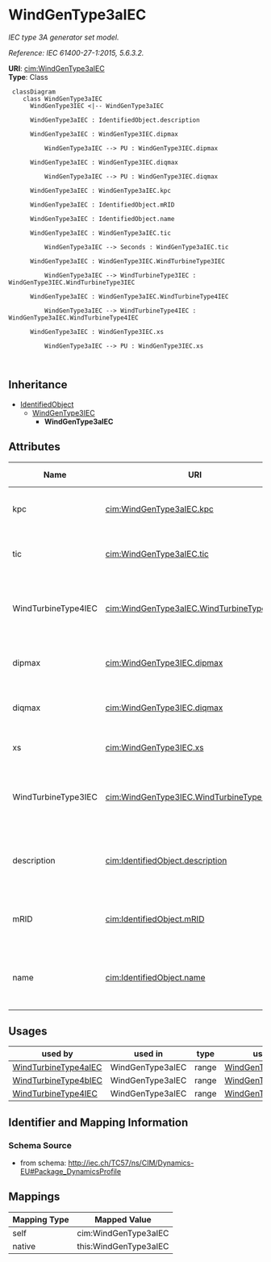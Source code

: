# WindGenType3aIEC


_IEC type 3A generator set model._

_Reference: IEC 61400-27-1:2015, 5.6.3.2._





**URI**: [cim:WindGenType3aIEC](http://iec.ch/TC57/CIM100#WindGenType3aIEC)<br />
**Type**: Class




```mermaid
 classDiagram
    class WindGenType3aIEC
      WindGenType3IEC <|-- WindGenType3aIEC
      
      WindGenType3aIEC : IdentifiedObject.description
        
      WindGenType3aIEC : WindGenType3IEC.dipmax
        
          WindGenType3aIEC --> PU : WindGenType3IEC.dipmax
        
      WindGenType3aIEC : WindGenType3IEC.diqmax
        
          WindGenType3aIEC --> PU : WindGenType3IEC.diqmax
        
      WindGenType3aIEC : WindGenType3aIEC.kpc
        
      WindGenType3aIEC : IdentifiedObject.mRID
        
      WindGenType3aIEC : IdentifiedObject.name
        
      WindGenType3aIEC : WindGenType3aIEC.tic
        
          WindGenType3aIEC --> Seconds : WindGenType3aIEC.tic
        
      WindGenType3aIEC : WindGenType3IEC.WindTurbineType3IEC
        
          WindGenType3aIEC --> WindTurbineType3IEC : WindGenType3IEC.WindTurbineType3IEC
        
      WindGenType3aIEC : WindGenType3aIEC.WindTurbineType4IEC
        
          WindGenType3aIEC --> WindTurbineType4IEC : WindGenType3aIEC.WindTurbineType4IEC
        
      WindGenType3aIEC : WindGenType3IEC.xs
        
          WindGenType3aIEC --> PU : WindGenType3IEC.xs
        
      
```





## Inheritance
* [IdentifiedObject](IdentifiedObject.md)
    * [WindGenType3IEC](WindGenType3IEC.md)
        * **WindGenType3aIEC**



## Attributes


| Name | URI | Cardinality and Range | Description | Inheritance |
| ---  | --- | --- | --- | --- |
| kpc | [cim:WindGenType3aIEC.kpc](http://iec.ch/TC57/CIM100#WindGenType3aIEC.kpc) | 1..1 <br />  float  | Current PI controller proportional gain (<i>K</i><i><sub>Pc</sub></i>) | direct |
| tic | [cim:WindGenType3aIEC.tic](http://iec.ch/TC57/CIM100#WindGenType3aIEC.tic) | 1..1 <br />  [Seconds](Seconds.md)  | Current PI controller integration time constant (<i>T</i><i><sub>Ic</sub></i>... | direct |
| WindTurbineType4IEC | [cim:WindGenType3aIEC.WindTurbineType4IEC](http://iec.ch/TC57/CIM100#WindGenType3aIEC.WindTurbineType4IEC) | 0..1 <br />  [WindTurbineType4IEC](WindTurbineType4IEC.md)  | Wind turbine type 4 model with which this wind generator type 3A model is ass... | direct |
| dipmax | [cim:WindGenType3IEC.dipmax](http://iec.ch/TC57/CIM100#WindGenType3IEC.dipmax) | 1..1 <br />  [PU](PU.md)  | Maximum active current ramp rate (<i>di</i><i><sub>pmax</sub></i>) | [WindGenType3IEC](WindGenType3IEC.md) |
| diqmax | [cim:WindGenType3IEC.diqmax](http://iec.ch/TC57/CIM100#WindGenType3IEC.diqmax) | 1..1 <br />  [PU](PU.md)  | Maximum reactive current ramp rate (<i>di</i><i><sub>qmax</sub></i>) | [WindGenType3IEC](WindGenType3IEC.md) |
| xs | [cim:WindGenType3IEC.xs](http://iec.ch/TC57/CIM100#WindGenType3IEC.xs) | 1..1 <br />  [PU](PU.md)  | Electromagnetic transient reactance (<i>x</i><i><sub>S</sub></i>) | [WindGenType3IEC](WindGenType3IEC.md) |
| WindTurbineType3IEC | [cim:WindGenType3IEC.WindTurbineType3IEC](http://iec.ch/TC57/CIM100#WindGenType3IEC.WindTurbineType3IEC) | 0..1 <br />  [WindTurbineType3IEC](WindTurbineType3IEC.md)  | Wind turbine type 3 model with which this wind generator type 3 is associated | [WindGenType3IEC](WindGenType3IEC.md) |
| description | [cim:IdentifiedObject.description](http://iec.ch/TC57/CIM100#IdentifiedObject.description) | 0..1 <br />  string  | The description is a free human readable text describing or naming the object | [IdentifiedObject](IdentifiedObject.md) |
| mRID | [cim:IdentifiedObject.mRID](http://iec.ch/TC57/CIM100#IdentifiedObject.mRID) | 1..1 <br />  string  | Master resource identifier issued by a model authority | [IdentifiedObject](IdentifiedObject.md) |
| name | [cim:IdentifiedObject.name](http://iec.ch/TC57/CIM100#IdentifiedObject.name) | 0..1 <br />  string  | The name is any free human readable and possibly non unique text naming the o... | [IdentifiedObject](IdentifiedObject.md) |





## Usages

| used by | used in | type | used |
| ---  | --- | --- | --- |
| [WindTurbineType4aIEC](WindTurbineType4aIEC.md) | WindGenType3aIEC | range | [WindGenType3aIEC](WindGenType3aIEC.md) |
| [WindTurbineType4bIEC](WindTurbineType4bIEC.md) | WindGenType3aIEC | range | [WindGenType3aIEC](WindGenType3aIEC.md) |
| [WindTurbineType4IEC](WindTurbineType4IEC.md) | WindGenType3aIEC | range | [WindGenType3aIEC](WindGenType3aIEC.md) |






## Identifier and Mapping Information







### Schema Source


* from schema: http://iec.ch/TC57/ns/CIM/Dynamics-EU#Package_DynamicsProfile





## Mappings

| Mapping Type | Mapped Value |
| ---  | ---  |
| self | cim:WindGenType3aIEC |
| native | this:WindGenType3aIEC |




